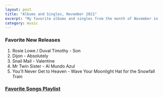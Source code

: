 ```yaml
---
layout: post
title: "Albums and Singles, November 2021"
excerpt: "My favorite albums and singles from the month of November in the 2021st year. "
category: music
---
```


### Favorite New Releases

1. Rosie Lowe / Duval Timothy - Son
2. Dijon - Absolutely
3. Snail Mail - Valentine
4. Mr Twin Sister - Al Mundo Azul
5. You'll Never Get to Heaven - Wave Your Moonlight Hat for the Snowfall Train

### <a href="https://open.spotify.com/playlist/3NcbtoIv8AuLpTQE6ieVCj" target="_blank" rel="noopener">Favorite Songs Playlist</a>

